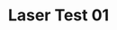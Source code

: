---
layout: default
category: bts
tags: ["openframeworks","ILDA","lasers"]
video: "https://player.vimeo.com/video/126054051?badge=0&amp;autopause=0&amp;player_id=0&amp;app_id=72231"
title: "Laser Test 01"
thumbnail: "https://i.vimeocdn.com/video/516361792_295x166.jpg?r=pad"
---